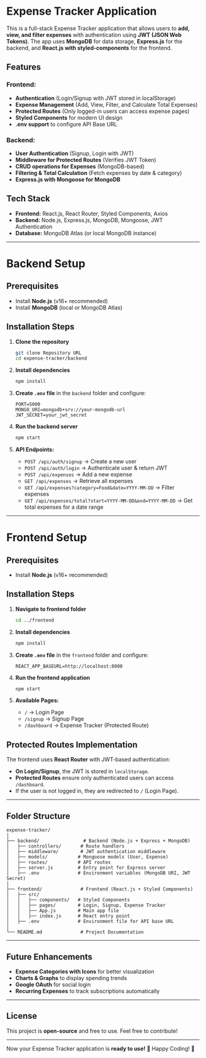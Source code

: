 # Expense Tracker Application

This is a full-stack Expense Tracker application that allows users to **add, view, and filter expenses** with authentication using **JWT (JSON Web Tokens)**. The app uses **MongoDB** for data storage, **Express.js** for the backend, and **React.js with styled-components** for the frontend.

## Features
### Frontend:
- **Authentication** (Login/Signup with JWT stored in localStorage)
- **Expense Management** (Add, View, Filter, and Calculate Total Expenses)
- **Protected Routes** (Only logged-in users can access expense pages)
- **Styled Components** for modern UI design
- **.env support** to configure API Base URL

### Backend:
- **User Authentication** (Signup, Login with JWT)
- **Middleware for Protected Routes** (Verifies JWT Token)
- **CRUD operations for Expenses** (MongoDB-based)
- **Filtering & Total Calculation** (Fetch expenses by date & category)
- **Express.js with Mongoose for MongoDB**

## Tech Stack
- **Frontend:** React.js, React Router, Styled Components, Axios
- **Backend:** Node.js, Express.js, MongoDB, Mongoose, JWT Authentication
- **Database:** MongoDB Atlas (or local MongoDB instance)

---

# Backend Setup

## Prerequisites
- Install **Node.js** (v16+ recommended)
- Install **MongoDB** (local or MongoDB Atlas)

## Installation Steps
1. **Clone the repository**
   ```bash
   git clone Repository URL
   cd expense-tracker/backend
   ```

2. **Install dependencies**
   ```bash
   npm install
   ```

3. **Create `.env` file** in the `backend` folder and configure:
   ```env
   PORT=5000
   MONGO_URI=mongodb+srv://your-mongodb-url
   JWT_SECRET=your_jwt_secret
   ```

4. **Run the backend server**
   ```bash
   npm start
   ```

5. **API Endpoints:**
   - `POST /api/auth/signup` → Create a new user
   - `POST /api/auth/login` → Authenticate user & return JWT
   - `POST /api/expenses` → Add a new expense
   - `GET /api/expenses` → Retrieve all expenses
   - `GET /api/expenses?category=Food&date=YYYY-MM-DD` → Filter expenses
   - `GET /api/expenses/total?start=YYYY-MM-DD&end=YYYY-MM-DD` → Get total expenses for a date range

---

# Frontend Setup

## Prerequisites
- Install **Node.js** (v16+ recommended)

## Installation Steps
1. **Navigate to frontend folder**
   ```bash
   cd ../frontend
   ```

2. **Install dependencies**
   ```bash
   npm install
   ```

3. **Create `.env` file** in the `frontend` folder and configure:
   ```env
   REACT_APP_BASEURL=http://localhost:8000
   ```

4. **Run the frontend application**
   ```bash
   npm start
   ```

5. **Available Pages:**
   - `/` → Login Page
   - `/signup` → Signup Page
   - `/dashboard` → Expense Tracker (Protected Route)

## Protected Routes Implementation
The frontend uses **React Router** with JWT-based authentication:
- **On Login/Signup**, the JWT is stored in `localStorage`.
- **Protected Routes** ensure only authenticated users can access `/dashboard`.
- If the user is not logged in, they are redirected to `/` (Login Page).

---

## Folder Structure
```
expense-tracker/
│
├── backend/                # Backend (Node.js + Express + MongoDB)
│   ├── controllers/       # Route handlers
│   ├── middleware/        # JWT authentication middleware
│   ├── models/           # Mongoose models (User, Expense)
│   ├── routes/           # API routes
│   ├── server.js         # Entry point for Express server
│   ├── .env              # Environment variables (MongoDB URI, JWT Secret)
│
├── frontend/              # Frontend (React.js + Styled Components)
│   ├── src/
│   │   ├── components/   # Styled Components
│   │   ├── pages/        # Login, Signup, Expense Tracker
│   │   ├── App.js        # Main app file
│   │   ├── index.js      # React entry point
│   ├── .env              # Environment file for API base URL
│
└── README.md              # Project Documentation
```

---

## Future Enhancements
- **Expense Categories with Icons** for better visualization
- **Charts & Graphs** to display spending trends
- **Google OAuth** for social login
- **Recurring Expenses** to track subscriptions automatically

---

## License
This project is **open-source** and free to use. Feel free to contribute!

---

Now your Expense Tracker application is **ready to use!** 🚀 Happy Coding! 🎉

